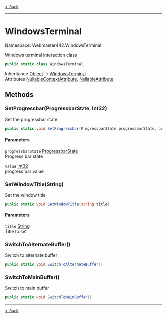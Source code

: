 [`< Back`](./)

---

# WindowsTerminal

Namespace: Webmaster442.WindowsTerminal

Windows terminal interaction class

```csharp
public static class WindowsTerminal
```

Inheritance [Object](https://docs.microsoft.com/en-us/dotnet/api/system.object) → [WindowsTerminal](./webmaster442.windowsterminal.windowsterminal)<br>
Attributes [NullableContextAttribute](https://docs.microsoft.com/en-us/dotnet/api/system.runtime.compilerservices.nullablecontextattribute), [NullableAttribute](https://docs.microsoft.com/en-us/dotnet/api/system.runtime.compilerservices.nullableattribute)

## Methods

### **SetProgressbar(ProgressbarState, Int32)**

Set the progressbar state

```csharp
public static void SetProgressbar(ProgressbarState progressbarState, int value)
```

#### Parameters

`progressbarState` [ProgressbarState](./webmaster442.windowsterminal.progressbarstate)<br>
Progress bar state

`value` [Int32](https://docs.microsoft.com/en-us/dotnet/api/system.int32)<br>
progress bar value

### **SetWindowTitle(String)**

Set the window title

```csharp
public static void SetWindowTitle(string title)
```

#### Parameters

`title` [String](https://docs.microsoft.com/en-us/dotnet/api/system.string)<br>
Title to set

### **SwitchToAlternateBuffer()**

Switch to alternate buffer

```csharp
public static void SwitchToAlternateBuffer()
```

### **SwitchToMainBuffer()**

Switch to main buffer

```csharp
public static void SwitchToMainBuffer()
```

---

[`< Back`](./)
